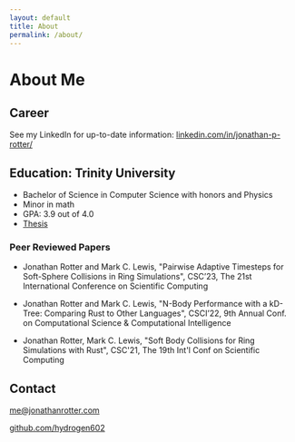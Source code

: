 ```yaml
---
layout: default
title: About
permalink: /about/
---
```


<!-- This is the base Jekyll theme. You can find out more info about customizing your Jekyll theme, as well as basic Jekyll usage documentation at [jekyllrb.com](https://jekyllrb.com/)

You can find the source code for Minima at GitHub:
[jekyll][jekyll-organization] /
[minima](https://github.com/jekyll/minima)

You can find the source code for Jekyll at GitHub:
[jekyll][jekyll-organization] /
[jekyll](https://github.com/jekyll/jekyll)


[jekyll-organization]: https://github.com/jekyll -->


<!-- <meta http-equiv="Refresh" content="0; url='https://github.com/hydrogen602'" /> -->


# About Me

## Career

See my LinkedIn for up-to-date information: <a href='https://www.linkedin.com/in/jonathan-p-rotter/'>
linkedin.com/in/jonathan-p-rotter/
</a>

## Education: Trinity University
  - Bachelor of Science in Computer Science with honors and Physics 
  - Minor in math
  - GPA: 3.9 out of 4.0
  - <a href='https://digitalcommons.trinity.edu/compsci_honors/70/'>Thesis</a>

### Peer Reviewed Papers

- Jonathan Rotter and Mark C. Lewis, "Pairwise Adaptive Timesteps for Soft-Sphere Collisions in
 Ring Simulations", CSC’23, The 21st International Conference on Scientific Computing

- Jonathan Rotter and Mark C. Lewis, "N-Body Performance with a kD-Tree: Comparing Rust to Other Languages", CSCI’22, 9th Annual Conf. on Computational Science & Computational Intelligence

- Jonathan Rotter, Mark C. Lewis, "Soft Body Collisions for Ring Simulations with Rust", CSC'21, The 19th Int'l Conf on Scientific Computing

## Contact

<a href='mailto:me@jonathanrotter.com'>me@jonathanrotter.com</a>

<a href='https://github.com/hydrogen602'>github.com/hydrogen602</a>